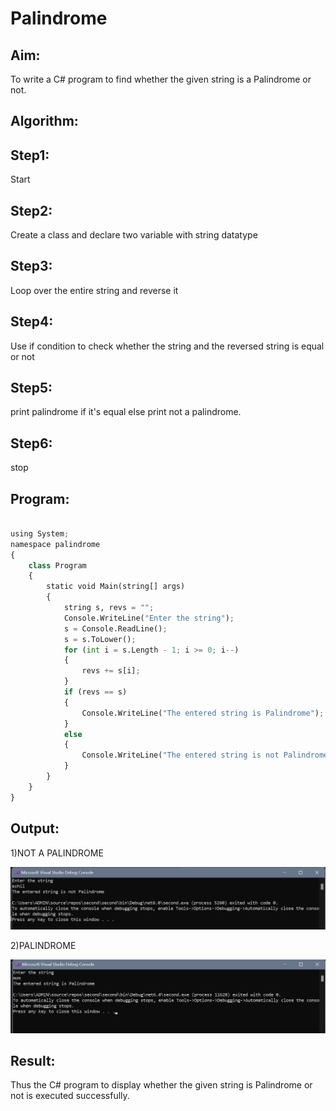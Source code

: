 # Palindrome


## Aim:
To write a C# program to find whether the given string is a Palindrome or not.
## Algorithm:



## Step1:
Start

## Step2:
Create a class and declare two variable with string datatype

## Step3:
Loop over the entire string and reverse it

## Step4:
Use if condition to check whether the string and the reversed string is equal or not

## Step5:
print palindrome if it's equal else print not a palindrome.

## Step6:
stop


## Program:

```py

using System;
namespace palindrome
{
    class Program
    {
        static void Main(string[] args)
        {
            string s, revs = "";
            Console.WriteLine("Enter the string");
            s = Console.ReadLine();
            s = s.ToLower();
            for (int i = s.Length - 1; i >= 0; i--)
            {
                revs += s[i];
            }
            if (revs == s)
            {
                Console.WriteLine("The entered string is Palindrome");
            }
            else
            {
                Console.WriteLine("The entered string is not Palindrome");
            }
        }
    }
}

```
## Output:

1)NOT A PALINDROME

![output](b.png)

2)PALINDROME

![output](c.png)

## Result:
Thus the C# program to display whether the given string is Palindrome or not is executed successfully.
